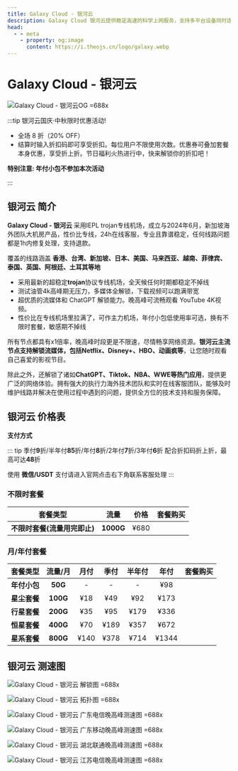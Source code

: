 ```yaml
---
title: Galaxy Cloud - 银河云
description: Galaxy Cloud 银河云提供稳定高速的科学上网服务，支持多平台设备同时连接，解锁奈飞 Netflix、HBO Max、Disney+、YouTube、Amazon Prime Video等主流全球流媒体，拥有遍布全球的多个高质量节点，特别适用于出国访问、流媒体加速和网络隐私保护，确保连接安全稳定，体验流畅无卡顿。
head:
  - - meta
    - property: og:image
      content: https://i.theojs.cn/logo/galaxy.webp
---
```


# Galaxy Cloud - 银河云

![Galaxy Cloud - 银河云OG =688x](https://i.theojs.cn/logo/galaxy.webp 'Galaxy Cloud - 银河云')

<!--@include: ./tip.md-->

:::tip 银河云国庆·中秋限时优惠活动!

- 全场 8 折（20% OFF）<Copy type="tip" label="点击复制折扣码: 10180" text="10180" bold />
- 结算时输入折扣码即可享受折扣。每位用户不限使用次数。优惠券可叠加套餐本身优惠，享受折上折。节日福利火热进行中，快来解锁你的折扣吧！

**特别注意: 年付小包不参加本次活动**

:::

<!-- :::tip 银河云 618大促活动开启!

- 月/季/半年付 85折 , 折扣码：**`wuyi85`**
- 年付8折（站内折上折，高达64折 ）折扣码：**`wuyi80`**
- 商店里显示的3年价格已经有6折了，再用年付折扣码购买3年套餐相当于48折了，超级给力

**特别注意: 银河云年付小包与不限时包不支持**

::: -->

<Links
  :grid="2"
  :items="[
    {
      image: { src: 'https://i.theojs.cn/logo/galaxy_transparent_square.webp', crop: true },
      name: '银河云国庆·中秋限时优惠活动!',
      desc: '即日至2025年11月1日23点59分',
      link: 'https://itheo.top/yhy',
      rel: 'sponsored noreferrer'
    }
  ]"
/>

## 银河云 简介 <Pill image="https://i.theojs.cn/logo/galaxy_transparent_square.webp" name="银河云官网" link="https://itheo.top/yhy" rel="sponsored noreferrer" /><Copy type="tip" label="点击复制折扣码: 10180" text="10180" bold />

**Galaxy Cloud - 银河云** 采用IEPL trojan专线机场，成立与2024年6月，新加坡海外团队大机房产品，性价比专线，24h在线客服，专业且靠谱稳定，任何线路问题都是1h内修复处理，支持退款。

覆盖的线路涵盖 **香港、台湾、新加坡、日本、美国、马来西亚、越南、菲律宾、泰国、英国、阿根廷、土耳其等地**

- 采用最新的超稳定**trojan**协议专线机场，全天候任何时期都稳定不掉线
- 测试油管4k高峰期无压力，多媒体全解锁，下载视频可以跑满带宽
- 超优质的流媒体和 ChatGPT 解锁能力。晚高峰可流畅观看 YouTube 4K视频。
- 性价比在专线机场里拉满了，可作主力机场，年付小包低使用率可选，换有不限时套餐，敏感期不掉线

所有节点都具有x1倍率，晚高峰时段更是不限速，尽情畅享网络资源。**银河云主流节点支持解锁流媒体，包括Netflix、Disney+、HBO、动画疯等**，让您随时观看自己喜爱的影视节目。

除此之外，还解锁了诸如**ChatGPT、Tiktok、NBA、WWE等热门应用**，提供更广泛的网络体验。拥有强大的执行力海外技术团队和实时在线客服团队，能够及时维护线路并解决在使用过程中遇到的问题，提供全方位的技术支持和服务保障。

## 银河云 价格表

**支付方式** <Pill :icon="{ icon: 'bi:alipay', color: '#1677ff' }" name="支付宝" /><Pill :icon="{ icon: 'ri:wechat-pay-fill', color: '#07C160' }" name="微信支付" /><Pill icon="cryptocurrency-color:usdt" name="USDT" />

::: tip
季付**9**折/半年付**85**折/年付**8**折/2年付**7**折/3年付**6**折 配合折扣码折上折，最高可达**48**折

使用 **微信/USDT** 支付请进入官网点击右下角联系客服处理
:::

### 不限时套餐<Badge type="danger" text="仅限前一万名用户!先到先得!!!"/>

|           套餐类型           |   流量    | 价格 |                                                    套餐购买                                                    |
| :--------------------------: | :-------: | :--: | :------------------------------------------------------------------------------------------------------------: |
| **不限时套餐(流量用完即止)** | **1000G** | ¥680 | <Pill icon="mdi:arrow-right-circle" name="立即购买" link="https://itheo.top/yhy" rel="sponsored noreferrer" /> |

### 月/年付套餐

|   套餐类型   | 流量/月  | 月付 | 季付 | 半年付 | 年付  |                                                    套餐购买                                                    |
| :----------: | :------: | :--: | :--: | :----: | :---: | :------------------------------------------------------------------------------------------------------------: |
| **年付小包** | **50G**  |  -   |  -   |   -    |  ¥98  | <Pill icon="mdi:arrow-right-circle" name="立即购买" link="https://itheo.top/yhy" rel="sponsored noreferrer" /> |
| **星尘套餐** | **100G** | ¥18  | ¥49  |  ¥92   | ¥173  | <Pill icon="mdi:arrow-right-circle" name="立即购买" link="https://itheo.top/yhy" rel="sponsored noreferrer" /> |
| **行星套餐** | **200G** | ¥35  | ¥95  |  ¥179  | ¥336  | <Pill icon="mdi:arrow-right-circle" name="立即购买" link="https://itheo.top/yhy" rel="sponsored noreferrer" /> |
| **恒星套餐** | **400G** | ¥70  | ¥189 |  ¥357  | ¥672  | <Pill icon="mdi:arrow-right-circle" name="立即购买" link="https://itheo.top/yhy" rel="sponsored noreferrer" /> |
| **星系套餐** | **800G** | ¥140 | ¥378 |  ¥714  | ¥1344 | <Pill icon="mdi:arrow-right-circle" name="立即购买" link="https://itheo.top/yhy" rel="sponsored noreferrer" /> |

## 银河云 测速图

![Galaxy Cloud - 银河云 解锁图 =688x](https://i.theojs.cn/airport/galaxy_unlock.webp)

![Galaxy Cloud - 银河云 拓扑图 =688x](https://i.theojs.cn/airport/galaxy_topology.webp)

![Galaxy Cloud - 银河云 广东电信晚高峰测速图 =688x](https://i.theojs.cn/airport/galaxy_guangdong_telecom.webp)

![Galaxy Cloud - 银河云 广东移动晚高峰测速图 =688x](https://i.theojs.cn/airport/galaxy_guangdong_mobile.webp)

![Galaxy Cloud - 银河云 湖北联通晚高峰测速图 =688x](https://i.theojs.cn/airport/galaxy_hubei_unicom.webp)

![Galaxy Cloud - 银河云 江苏电信晚高峰测速图 =688x](https://i.theojs.cn/airport/galaxy_jiangsu_telecom.webp)
